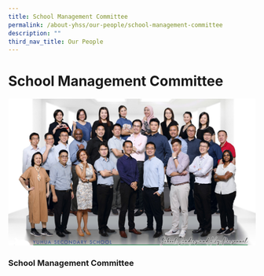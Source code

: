 ```yaml
---
title: School Management Committee
permalink: /about-yhss/our-people/school-management-committee
description: ""
third_nav_title: Our People
---
```

# **School Management Committee**

![](/images/EXCO%202.jpg)

### School Management Committee